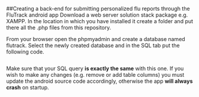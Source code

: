 ##Creating a back-end for submitting personalized flu reports through the FluTrack android app
Download a  web server solution stack package e.g. XAMPP. In the location in which you have installed it create a folder and put there all the .php files from this repository.

From your browser open the phpmyadmin and create a database named flutrack. Select the newly created database and in the SQL tab put the following code.

```

```

Make sure that your SQL query **is exactly the same** with this one. If you wish to make any changes (e.g. remove or add table columns) you must update the android source code accordingly, otherwise the app **will always crash** on startup.
